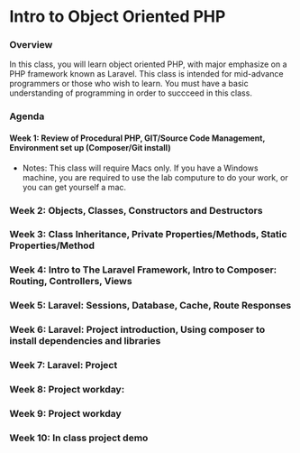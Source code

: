 # Intro to Object Oriented PHP

### Overview

In this class, you will learn object oriented PHP, with major emphasize on a PHP framework known as Laravel. This class is intended for mid-advance programmers or those who wish to learn. You must have a basic understanding of programming in order to succceed in this class.

### Agenda

#### Week 1: Review of Procedural PHP, GIT/Source Code Management, Environment set up (Composer/Git install)

- Notes: This class will require Macs only. If you have a Windows machine, you are required to use the lab computure to do your work, or you can get yourself a mac.

### Week 2: Objects, Classes, Constructors and Destructors

### Week 3: Class Inheritance, Private Properties/Methods, Static Properties/Method

### Week 4: Intro to The Laravel Framework, Intro to Composer: Routing, Controllers, Views

### Week 5: Laravel: Sessions, Database, Cache, Route Responses

### Week 6: Laravel: Project introduction, Using composer to install dependencies and libraries

### Week 7: Laravel: Project

### Week 8: Project workday:

### Week 9: Project workday

### Week 10: In class project demo
